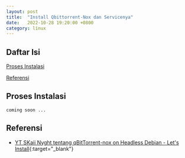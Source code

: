 ```yaml
---
layout: post
title:  "Install Qbittorrent-Nox dan Servicenya"
date:   2022-10-28 19:20:00 +0800
category: linux
---
```


## Daftar Isi  

[Proses Instalasi](#installation)

[Referensi](#reference)



<a name="installation"/>

## Proses Instalasi

```
coming soon ...
```

<a name="reference"/>

## Referensi
- [YT SKaii Nyght tentang qBitTorrent-nox on Headless Debian - Let's Install](https://www.youtube.com/watch?v=NQ3T-2Xf9-c){:target="_blank"}
